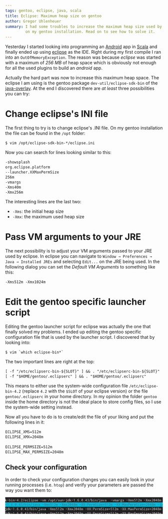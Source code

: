 ```yaml
---
tags: gentoo, eclipse, java, scala
title: Eclipse: Maximum heap size on gentoo
author: Gregor Uhlenheuer
summary: I had some troubles to increase the maximum heap size used by eclipse
         on my gentoo installation. Read on to see how to solve it.
---
```


Yesterday I started looking into programming an [Android][1] app in [Scala][2]
and finally ended up using [eclipse][3] as the IDE. Right during my first
compile I ran into an `OutOfMemoryException`. The reason was because *eclipse*
was started with a maximum of *256 MB* of heap space which is obviously not
enough for all the used plugins to build an *android* app.

Actually the hard part was now to increase this maximum heap space. The eclipse
I am using is the gentoo package `dev-util/eclipse-sdk-bin` of the
[java-overlay][4]. At the end I discovered there are *at least* three
possibilities you can try:


# Change eclipse's INI file

The first thing to try is to change eclipse's .INI file. On my gentoo
installation the file can be found in the `/opt` folder:

    $ vim /opt/eclipse-sdk-bin-*/eclipse.ini

Now you can search for lines looking similar to this:

    -showsplash
    org.eclipse.platform
    --launcher.XXMaxPermSize
    256m
    -vmargs
    -Xms40m
    -Xmx256m

The interesting lines are the last two:

* `-Xms`: the initial heap size
* `-Xmx`: the maximum used heap size


# Pass VM arguments to your JRE

The next possibility is to adjust your VM arguments passed to your JRE used by
eclipse. In eclipse you can navigate to `Window → Preferences → Java →
Installed JREs` and selecting `Edit...` on the JRE being used. In the following
dialog you can set the *Default VM Arguments* to something like this:

    -Xms512m -Xmx1024m


# Edit the gentoo specific launcher script

Editing the gentoo launcher script for eclipse was actually the one that
finally solved my problems. I ended up editing the gentoo specific
configuration file that is used by the launcher script. I discovered that by
looking into:

    $ vim `which eclipse-bin*`

The two important lines are right at the top:

~~~ { .bash }
[ -f "/etc/eclipserc-bin-${SLOT}" ] && . "/etc/eclipserc-bin-${SLOT}"
[ -f "$HOME/gentoo/.eclipserc" ] && . "$HOME/gentoo/.eclipserc"
~~~

This means to either use the system-wide configuration file
`/etc/eclipse-bin-4.2` (replace `4.2` with the `$SLOT` of your eclipse version)
or the file `gentoo/.eclipserc` in your home directory. In my opinion the
folder `gentoo` inside the home directory is not the ideal place to store
config files, so I use the system-wide setting instead.

Now all you have to do is to create/edit the file of your liking and put the
following lines in it:

~~~ { .bash }
ECLIPSE_XMS=512m
ECLIPSE_XMX=2048m

ECLIPSE_PERMSIZE=512m
ECLIPSE_MAX_PERMSIZE=2048m
~~~


## Check your configuration

In order to check your configuration changes you can easily look in your
running processes (i.e. `htop`) and verify your parameters are passed the way
you want them to:

![Screenshot of htop](/images/htop_eclipse.png)

[1]: http://android.com
[2]: http://scala-lang.com
[3]: http://eclipse.org
[4]: https://overlays.gentoo.org/svn/proj/java/java-overlay/
